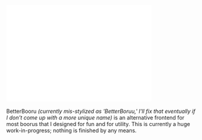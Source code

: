 <img src="/logo/betterboruu.png" alt="Logo" width="384" />

BetterBooru *(currently mis-stylized as 'BetterBoruu,' I'll fix that eventually if I don't come up with a more unique name)* is an alternative frontend for most boorus that I designed for fun and for utility.
This is currently a huge work-in-progress; nothing is finished by any means.

